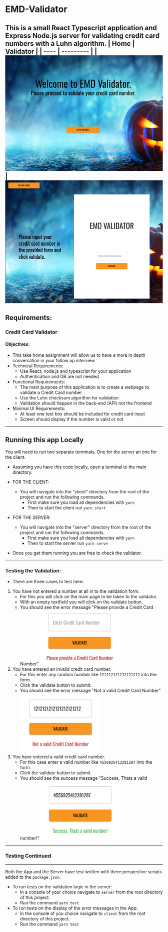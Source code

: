 # EMD-Validator
This is a small React Typescript application and Express Node.js server for validating credit card numbers with a Luhn algorithm.
| Home | Validator |
| ---- | --------- |
| ![main](./readme_resources/app-main.png) | ![validator](./readme_resources/validator.png)
---
## Requirements:

### Credit Card Validator

#### Objectives:
- This take home assignment will allow us to have a more in depth
conversation in your follow up interview
- Technical Requirements:
    - Use React, node.js and typescript for your application
    - Authentication and DB are not needed
- Functional Requirements:
    - The main purpose of this application is to create a webpage to validate a
Credit Card number
    - Use the Luhn checksum algorithm for validation
    - Validation should happen in the back-end (API) not the frontend
- Minimal UI Requirements:
    - At least one text box should be included for credit card input
    - Screen should display if the number is valid or not

    
---

## Running this app Locally
You will need to run two separate terminals. One for the server an one for the client.
- Assuming you have this code locally, open a terminal to the main directory.  
- FOR THE CLIENT: 
    - You will navigate into the "client" directory from the root of the project and run the following commands. 
        - First make sure you load all dependencies with `yarn`
        - Then to start the client run `yarn start`
- FOR THE SERVER:
    - You will navigate into the "server" directory from the root of the project and run the following commands. 
        - First make sure you load all dependencies with `yarn`
        - Then to start the server run `yarn serve`

- Once you get them running you are free to check the validator. 
---
### Testing the Validation: 
- There are three cases to test here.
1. You have not entered a number at all in to the validation form.
    - For this you will click on the main page to be taken to the validator. 
    - With an empty textfield you will click on the validate button. 
    - You should see the error message "Please provide a Credit Card Number" 
    ![no-number](./readme_resources/no-number-entered.png)
2. You have entered an invalid credit card number. 
    - For this enter any random number like `121212121212121212` into the form.
    - Click the validate button to submit.
    - You should see the error message "Not a valid Credit Card Number" 
    ![invalid-number](./readme_resources/invalid-number-entered.png)
3. You have entered a valid credit card number. 
    - For this case enter a valid number like `4556925412281287` into the form.
    - Click the validate button to submit. 
    - You should see the success message "Success, Thats a valid number!"
    ![valid-number](./readme_resources/valid-number-entered.png)
---
### Testing Continued
---
Both the App and the Server have test written with there perspective scripts added to the `package.json`.
- To run tests on the validation logic in the server: 
    - In a console of your choice navigate to `server` from the root directory of this project. 
    - Run the command `yarn test`
- To run tests on the display of the error messages in the App:
    - In the console of you choice navigate to `client` from the root directory of this project.
    - Run the command `yarn test`